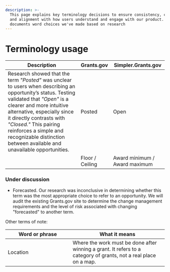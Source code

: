```yaml
---
description: >-
  This page explains key terminology decisions to ensure consistency, clarity,
  and alignment with how users understand and engage with our product. It
  documents word choices we've made based on research
---
```


# Terminology usage

| Description                                                                                                                                                                                                                                                                                                                                                | Grants.gov      | Simpler.Grants.gov            |
| ---------------------------------------------------------------------------------------------------------------------------------------------------------------------------------------------------------------------------------------------------------------------------------------------------------------------------------------------------------- | --------------- | ----------------------------- |
| Research showed that the term _"Posted"_ was unclear to users when describing an opportunity’s status. Testing validated that _"Open"_ is a clearer and more intuitive alternative, especially since it directly contrasts with _"Closed."_ This pairing reinforces a simple and recognizable distinction between available and unavailable opportunities. | Posted          | Open                          |
|                                                                                                                                                                                                                                                                                                                                                            | Floor / Ceiling | Award minimum / Award maximum |

### Under discussion

* Forecasted. Our research was inconclusive in determining whether this term was the most appropriate choice to refer to an opportunity. We will audit the existing Grants.gov site to determine the change management requirements and the level of risk associated with changing "forecasted" to another term.&#x20;



Other terms of note:

<table><thead><tr><th width="188.94921875">Word or phrase</th><th>What it means</th></tr></thead><tbody><tr><td>Location</td><td>Where the work must be done after winning a grant. It refers to a category of grants, not a real place on a map.</td></tr></tbody></table>
